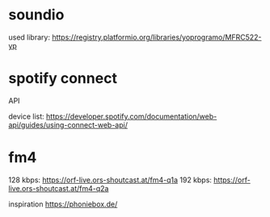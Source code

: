 # soundio

used library: https://registry.platformio.org/libraries/yoprogramo/MFRC522-yp

# spotify connect
API

device list: https://developer.spotify.com/documentation/web-api/guides/using-connect-web-api/


# fm4

128 kbps: https://orf-live.ors-shoutcast.at/fm4-q1a
192 kbps: https://orf-live.ors-shoutcast.at/fm4-q2a

inspiration https://phoniebox.de/